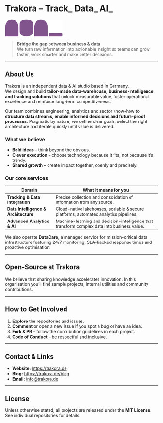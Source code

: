 # Trakora – Track_ Data_ AI_
![Trakora Logo Small](https://github.com/trakora/.github/blob/main/assets/logo/trakora_small_purple.png) 


> **Bridge the gap between business & data**  
> We turn raw information into actionable insight so teams can grow faster, work smarter and make better decisions.

---

## About Us
Trakora is an independent data & AI studio based in Germany.  
We design and build **tailor-made data-warehouse, business-intelligence and tracking solutions** that unlock measurable value, foster operational excellence and reinforce long-term competitiveness.

Our team combines engineering, analytics and sector know-how to **structure data streams, enable informed decisions and future-proof processes**. Pragmatic by nature, we define clear goals, select the right architecture and iterate quickly until value is delivered.

### What we believe
- **Bold ideas** – think beyond the obvious.  
- **Clever execution** – choose technology because it fits, not because it’s trendy.  
- **Shared growth** – create impact together, openly and precisely.

### Our core services
| Domain | What it means for you |
| ------ | -------------------- |
| **Tracking & Data Integration** | Precise collection and consolidation of information from any source. |
| **Data Intelligence & Architecture** | Cloud-native lakehouses, scalable & secure platforms, automated analytics pipelines. |
| **Advanced Analytics & AI** | Machine-learning and decision-intelligence that transform complex data into business value. |

We also operate **DataCare**, a managed service for mission-critical data infrastructure featuring 24/7 monitoring, SLA-backed response times and proactive optimisation.

---

## Open-Source at Trakora
We believe that sharing knowledge accelerates innovation. In this organisation you’ll find sample projects, internal utilities and community contributions.

---

## How to Get Involved

1. **Explore** the repositories and issues.  
2. **Comment** or open a new issue if you spot a bug or have an idea.  
3. **Fork & PR** – follow the contribution guidelines in each project.  
4. **Code of Conduct** – be respectful and inclusive.  

---

## Contact & Links
- **Website:** <https://trakora.de>  
- **Blog:** <https://trakora.de/blog>  
- **Email:** info@trakora.de  

---

## License
Unless otherwise stated, all projects are released under the **MIT License**. See individual repositories for details.
